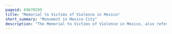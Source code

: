 ```yaml
---
pageid: 69670295
title: "Memorial to Victims of Violence in Mexico"
short_summary: "Monument in Mexico City"
description: "The Memorial to Victims of Violence in Mexico, also referred to as the State Violence Victims Memorial, is a memorial in Chapultepec, Mexico City. Its Construction started in 2012 during the Presidency of Felipe Calderón and it was opened on 5 April 2013, during Enrique Peña Nieto's Administration. As its Name suggests it was created to pay Tribute to those Victims of Violence in the Nation."
---
```

